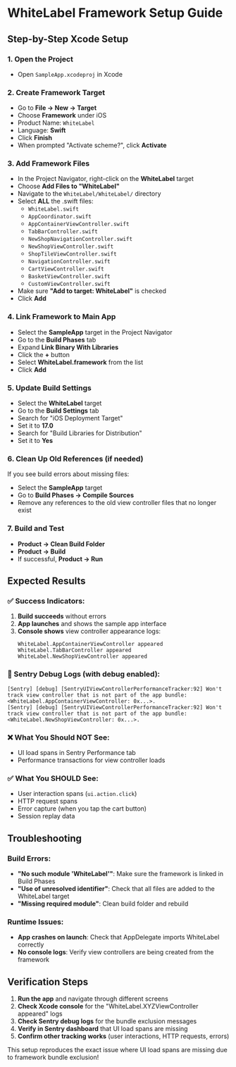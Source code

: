 # WhiteLabel Framework Setup Guide

## Step-by-Step Xcode Setup

### 1. Open the Project
- Open `SampleApp.xcodeproj` in Xcode

### 2. Create Framework Target
- Go to **File → New → Target**
- Choose **Framework** under iOS
- Product Name: `WhiteLabel`
- Language: **Swift**
- Click **Finish**
- When prompted "Activate scheme?", click **Activate**

### 3. Add Framework Files
- In the Project Navigator, right-click on the **WhiteLabel** target
- Choose **Add Files to "WhiteLabel"**
- Navigate to the `WhiteLabel/WhiteLabel/` directory
- Select **ALL** the .swift files:
  - `WhiteLabel.swift`
  - `AppCoordinator.swift`
  - `AppContainerViewController.swift`
  - `TabBarController.swift`
  - `NewShopNavigationController.swift`
  - `NewShopViewController.swift`
  - `ShopTileViewController.swift`
  - `NavigationController.swift`
  - `CartViewController.swift`
  - `BasketViewController.swift`
  - `CustomViewController.swift`
- Make sure **"Add to target: WhiteLabel"** is checked
- Click **Add**

### 4. Link Framework to Main App
- Select the **SampleApp** target in the Project Navigator
- Go to the **Build Phases** tab
- Expand **Link Binary With Libraries**
- Click the **+** button
- Select **WhiteLabel.framework** from the list
- Click **Add**

### 5. Update Build Settings
- Select the **WhiteLabel** target
- Go to the **Build Settings** tab
- Search for "iOS Deployment Target"
- Set it to **17.0**
- Search for "Build Libraries for Distribution"
- Set it to **Yes**

### 6. Clean Up Old References (if needed)
If you see build errors about missing files:
- Select the **SampleApp** target
- Go to **Build Phases → Compile Sources**
- Remove any references to the old view controller files that no longer exist

### 7. Build and Test
- **Product → Clean Build Folder**
- **Product → Build**
- If successful, **Product → Run**

## Expected Results

### ✅ Success Indicators:
1. **Build succeeds** without errors
2. **App launches** and shows the sample app interface
3. **Console shows** view controller appearance logs:
   ```
   WhiteLabel.AppContainerViewController appeared
   WhiteLabel.TabBarController appeared
   WhiteLabel.NewShopViewController appeared
   ```

### 🎯 Sentry Debug Logs (with debug enabled):
```
[Sentry] [debug] [SentryUIViewControllerPerformanceTracker:92] Won't track view controller that is not part of the app bundle: <WhiteLabel.AppContainerViewController: 0x...>.
[Sentry] [debug] [SentryUIViewControllerPerformanceTracker:92] Won't track view controller that is not part of the app bundle: <WhiteLabel.NewShopViewController: 0x...>.
```

### ❌ What You Should NOT See:
- UI load spans in Sentry Performance tab
- Performance transactions for view controller loads

### ✅ What You SHOULD See:
- User interaction spans (`ui.action.click`)
- HTTP request spans
- Error capture (when you tap the cart button)
- Session replay data

## Troubleshooting

### Build Errors:
- **"No such module 'WhiteLabel'"**: Make sure the framework is linked in Build Phases
- **"Use of unresolved identifier"**: Check that all files are added to the WhiteLabel target
- **"Missing required module"**: Clean build folder and rebuild

### Runtime Issues:
- **App crashes on launch**: Check that AppDelegate imports WhiteLabel correctly
- **No console logs**: Verify view controllers are being created from the framework

## Verification Steps

1. **Run the app** and navigate through different screens
2. **Check Xcode console** for the "WhiteLabel.XYZViewController appeared" logs
3. **Check Sentry debug logs** for the bundle exclusion messages
4. **Verify in Sentry dashboard** that UI load spans are missing
5. **Confirm other tracking works** (user interactions, HTTP requests, errors)

This setup reproduces the exact issue where UI load spans are missing due to framework bundle exclusion!
